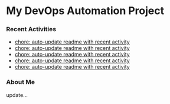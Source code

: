 # My DevOps Automation Project

### Recent Activities
<!-- activity:START -->
- [chore: auto-update readme with recent activity](https://github.com/kaigiii/mybowling-app/commit/47d82db9600b36cb63e9bbc09f55d4095bf319fd)
- [chore: auto-update readme with recent activity](https://github.com/kaigiii/mybowling-app/commit/7ae7333be533beb5d593476453912a3f53307dfc)
- [chore: auto-update readme with recent activity](https://github.com/kaigiii/mybowling-app/commit/cbec1b9a35b48c418cee179684c48af30eda96b9)
- [chore: auto-update readme with recent activity](https://github.com/kaigiii/mybowling-app/commit/535c65bd0b347ee6d28c8fd94e8c365ded219ffe)
- [chore: auto-update readme with recent activity](https://github.com/kaigiii/mybowling-app/commit/4d31789c82463f0dc081dfd6ec710d1123f26070)
<!-- activity:END -->

### About Me
<!-- MYLINKS:START -->
<!-- MYLINKS:END -->

update...

